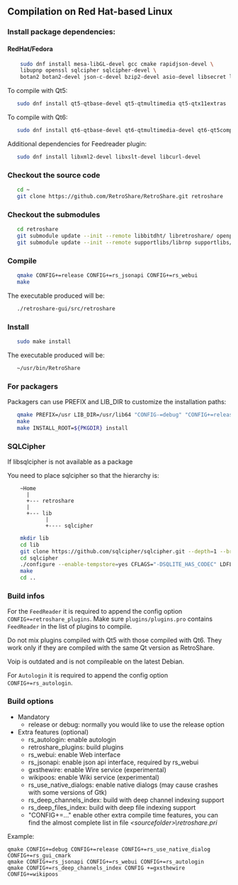 
## Compilation on Red Hat-based Linux


### Install package dependencies:
#### RedHat/Fedora
```bash
    sudo dnf install mesa-libGL-devel gcc cmake rapidjson-devel \
    libupnp openssl sqlcipher sqlcipher-devel \
    botan2 botan2-devel json-c-devel bzip2-devel asio-devel libsecret libXScrnSaver-devel
```

To compile with Qt5:
```bash
   sudo dnf install qt5-qtbase-devel qt5-qtmultimedia qt5-qtx11extras
```

To compile with Qt6:
```bash
   sudo dnf install qt6-qtbase-devel qt6-qtmultimedia-devel qt6-qt5compat-devel
```

Additional dependencies for Feedreader plugin:
```bash
   sudo dnf install libxml2-devel libxslt-devel libcurl-devel
```

### Checkout the source code
```bash
   cd ~ 
   git clone https://github.com/RetroShare/RetroShare.git retroshare
```

### Checkout the submodules
```bash
   cd retroshare
   git submodule update --init --remote libbitdht/ libretroshare/ openpgpsdk/ retroshare-webui/
   git submodule update --init --remote supportlibs/librnp supportlibs/restbed supportlibs/rapidjson
```

### Compile
```bash
   qmake CONFIG+=release CONFIG+=rs_jsonapi CONFIG+=rs_webui
   make
```

The executable produced will be:  
```bash
   ./retroshare-gui/src/retroshare
```

### Install
```bash
   sudo make install
```

The executable produced will be:  
```bash
   ~/usr/bin/RetroShare  
```

### For packagers

Packagers can use PREFIX and LIB\_DIR to customize the installation paths:
```bash
   qmake PREFIX=/usr LIB_DIR=/usr/lib64 "CONFIG-=debug" "CONFIG+=release"
   make
   make INSTALL_ROOT=${PKGDIR} install
```

### SQLCipher
If libsqlcipher is not available as a package

You need to place sqlcipher so that the hierarchy is:

        ~Home
          |
          +--- retroshare
          |
          +--- lib
                |
                +---- sqlcipher
```bash
	mkdir lib
	cd lib
	git clone https://github.com/sqlcipher/sqlcipher.git --depth=1 --branch v3.4.1
	cd sqlcipher
	./configure --enable-tempstore=yes CFLAGS="-DSQLITE_HAS_CODEC" LDFLAGS="-lcrypto"
	make
	cd ..
```

### Build infos

For the `FeedReader` it is required to append the config option `CONFIG+=retroshare_plugins`.
Make sure `plugins/plugins.pro` contains `FeedReader` in the list of plugins to compile. 

Do not mix plugins compiled with Qt5 with those compiled with Qt6. They work only if they are compiled
with the same Qt version as RetroShare.

Voip is outdated and is not compileable on the latest Debian.

For `Autologin` it is required to append the config option `CONFIG+=rs_autologin`.


### Build options

* Mandatory
  * release or debug:			normally you would like to use the release option
* Extra features (optional)
  * rs_autologin:				enable autologin
  * retroshare_plugins:			build plugins
  * rs_webui:					enable Web interface
  * rs_jsonapi:					enable json api interface, required by rs_webui
  * gxsthewire:					enable Wire service (experimental)
  * wikipoos:					enable Wiki service (experimental)
  * rs_use_native_dialogs:		enable native dialogs (may cause crashes with some versions of Gtk)
  * rs_deep_channels_index:		build with deep channel indexing support
  * rs_deep_files_index:		build with deep file indexing support
  * "CONFIG+=..."				enable other extra compile time features, you can find the almost complete list in file *&lt;sourcefolder&gt;\retroshare.pri*

Example:

```batch
qmake CONFIG+=debug CONFIG+=release CONFIG+=rs_use_native_dialog CONFIG+=rs_gui_cmark
qmake CONFIG+=rs_jsonapi CONFIG+=rs_webui CONFIG+=rs_autologin
qmake CONFIG+=rs_deep_channels_index CONFIG +=gxsthewire CONFIG+=wikipoos
```